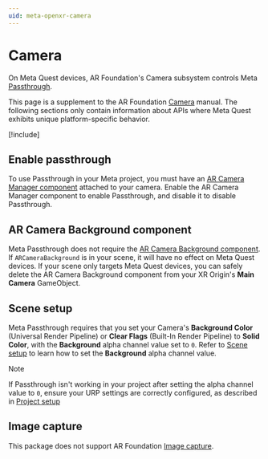 ```yaml
---
uid: meta-openxr-camera
---
```

# Camera

On Meta Quest devices, AR Foundation's Camera subsystem controls Meta [Passthrough](https://www.meta.com/help/quest/articles/in-vr-experiences/oculus-features/passthrough/).

This page is a supplement to the AR Foundation [Camera](xref:arfoundation-camera) manual. The following sections only contain information about APIs where Meta Quest exhibits unique platform-specific behavior.

[!include[](../snippets/arf-docs-tip.md)]

## Enable passthrough

To use Passthrough in your Meta project, you must have an [AR Camera Manager component](xref:arfoundation-camera-components#ar-camera-manager-component) attached to your camera. Enable the AR Camera Manager component to enable Passthrough, and disable it to disable Passthrough.

## AR Camera Background component

Meta Passthrough does not require the [AR Camera Background component](xref:arfoundation-camera-components#ar-camera-background-component). If `ARCameraBackground` is in your scene, it will have no effect on Meta Quest devices. If your scene only targets Meta Quest devices, you can safely delete the AR Camera Background component from your XR Origin's **Main Camera** GameObject.

## Scene setup

Meta Passthrough requires that you set your Camera's **Background Color** (Universal Render Pipeline) or **Clear Flags** (Built-In Render Pipeline) to **Solid Color**, with the **Background** alpha channel value set to `0`. Refer to [Scene setup](xref:meta-openxr-project-setup#scene-setup) to learn how to set the **Background** alpha channel value.

> [!NOTE]
> If Passthrough isn't working in your project after setting the alpha channel value to `0`, ensure your URP settings are correctly configured, as described in [Project setup](xref:meta-openxr-project-setup#universal-render-pipeline)

## Image capture

This package does not support AR Foundation [Image capture](xref:arfoundation-image-capture).
